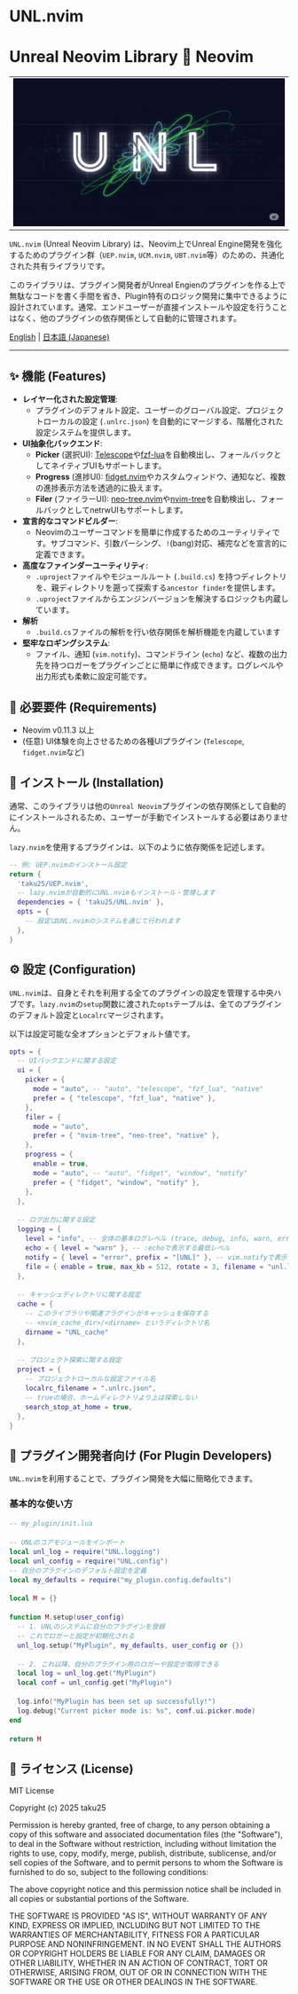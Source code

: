 # UNL.nvim

# Unreal Neovim Library 💓 Neovim

<table>
  <tr>
   <td><div align=center><img width="100%" alt="UCM New Class Interactive Demo" src="https://raw.githubusercontent.com/taku25/UNL.nvim/images/assets/top_image.png" /></div></td>
   </tr>
</table>

`UNL.nvim` (Unreal Neovim Library) は、Neovim上でUnreal Engine開発を強化するためのプラグイン群（`UEP.nvim`, `UCM.nvim`, `UBT.nvim`等）のための、共通化された共有ライブラリです。

このライブラリは、プラグイン開発者がUnreal Engienのプラグインを作る上で無駄なコードを書く手間を省き、Plugin特有のロジック開発に集中できるように設計されています。通常、エンドユーザーが直接インストールや設定を行うことはなく、他のプラグインの依存関係として自動的に管理されます。

[English](https://www.google.com/search?q=./README.md) | [日本語 (Japanese)](https://www.google.com/search?q=./README_ja.md)

-----

## ✨ 機能 (Features)

  * **レイヤー化された設定管理**:
      * プラグインのデフォルト設定、ユーザーのグローバル設定、プロジェクトローカルの設定 (`.unlrc.json`) を自動的にマージする、階層化された設定システムを提供します。
  * **UI抽象化バックエンド**:
      * **Picker** (選択UI): [Telescope](https://github.com/nvim-telescope/telescope.nvim)や[fzf-lua](https://github.com/ibhagwan/fzf-lua)を自動検出し、フォールバックとしてネイティブUIもサポートします。
      * **Progress** (進捗UI): [fidget.nvim](https://github.com/j-hui/fidget.nvim)やカスタムウィンドウ、通知など、複数の進捗表示方法を透過的に扱えます。
      * **Filer** (ファイラーUI): [neo-tree.nvim](https://github.com/nvim-neo-tree/neo-tree.nvim)や[nvim-tree](https://github.com/nvim-tree/nvim-tree.lua)を自動検出し、フォールバックとしてnetrwUIもサポートします。
  * **宣言的なコマンドビルダー**:
      * Neovimのユーザーコマンドを簡単に作成するためのユーティリティです。サブコマンド、引数パーシング、`!`(bang)対応、補完などを宣言的に定義できます。
  * **高度なファインダーユーティリティ**:
      * `.uproject`ファイルやモジュールルート (`.build.cs`) を持つディレクトリを、親ディレクトリを遡って探索する`ancestor finder`を提供します。
      * `.uproject`ファイルからエンジンバージョンを解決するロジックも内蔵しています。
  * **解析**
      * `.build.cs`ファイルの解析を行い依存関係を解析機能を内蔵しています
  * **堅牢なロギングシステム**:
      * ファイル、通知 (`vim.notify`)、コマンドライン (`echo`) など、複数の出力先を持つロガーをプラグインごとに簡単に作成できます。ログレベルや出力形式も柔軟に設定可能です。

## 🔧 必要要件 (Requirements)

  * Neovim v0.11.3 以上
  * (任意) UI体験を向上させるための各種UIプラグイン (`Telescope`, `fidget.nvim`など)

## 🚀 インストール (Installation)

通常、このライブラリは他の`Unreal Neovim`プラグインの依存関係として自動的にインストールされるため、ユーザーが手動でインストールする必要はありません。

`lazy.nvim`を使用するプラグインは、以下のように依存関係を記述します。

```lua
-- 例: UEP.nvimのインストール設定
return {
  'taku25/UEP.nvim',
  -- lazy.nvimが自動的にUNL.nvimもインストール・管理します
  dependencies = { 'taku25/UNL.nvim' },
  opts = {
    -- 設定はUNL.nvimのシステムを通じて行われます
  },
}
```

## ⚙️ 設定 (Configuration)

`UNL.nvim`は、自身とそれを利用する全てのプラグインの設定を管理する中央ハブです。`lazy.nvim`の`setup`関数に渡された`opts`テーブルは、全てのプラグインのデフォルト設定と`Localrc`マージされます。

以下は設定可能な全オプションとデフォルト値です。

```lua
opts = {
  -- UIバックエンドに関する設定
  ui = {
    picker = {
      mode = "auto", -- "auto", "telescope", "fzf_lua", "native"
      prefer = { "telescope", "fzf_lua", "native" },
    },
    filer = {
      mode = "auto",
      prefer = { "nvim-tree", "neo-tree", "native" },
    },
    progress = {
      enable = true,
      mode = "auto", -- "auto", "fidget", "window", "notify"
      prefer = { "fidget", "window", "notify" },
    },
  },

  -- ログ出力に関する設定
  logging = {
    level = "info", -- 全体の基本ログレベル (trace, debug, info, warn, error)
    echo = { level = "warn" }, -- :echoで表示する最低レベル
    notify = { level = "error", prefix = "[UNL]" }, -- vim.notifyで表示する最低レベルと接頭辞
    file = { enable = true, max_kb = 512, rotate = 3, filename = "unl.log" }, -- ファイルログ設定
  },

  -- キャッシュディレクトリに関する設定
  cache = {
    -- このライブラリや関連プラグインがキャッシュを保存する
    -- <nvim_cache_dir>/<dirname> というディレクトリ名
    dirname = "UNL_cache"
  },

  -- プロジェクト探索に関する設定
  project = {
    -- プロジェクトローカルな設定ファイル名
    localrc_filename = ".unlrc.json",
    -- trueの場合、ホームディレクトリより上は探索しない
    search_stop_at_home = true,
  },
}
```

## 🤖 プラグイン開発者向け (For Plugin Developers)

`UNL.nvim`を利用することで、プラグイン開発を大幅に簡略化できます。

### 基本的な使い方

```lua
-- my_plugin/init.lua

-- UNLのコアモジュールをインポート
local unl_log = require("UNL.logging")
local unl_config = require("UNL.config")
-- 自分のプラグインのデフォルト設定を定義
local my_defaults = require("my_plugin.config.defaults")

local M = {}

function M.setup(user_config)
  -- 1. UNLのシステムに自分のプラグインを登録
  -- これでロガーと設定が初期化される
  unl_log.setup("MyPlugin", my_defaults, user_config or {})

  -- 2. これ以降、自分のプラグイン用のロガーや設定が取得できる
  local log = unl_log.get("MyPlugin")
  local conf = unl_config.get("MyPlugin")

  log.info("MyPlugin has been set up successfully!")
  log.debug("Current picker mode is: %s", conf.ui.picker.mode)
end

return M
```

## 📜 ライセンス (License)

MIT License

Copyright (c) 2025 taku25

Permission is hereby granted, free of charge, to any person obtaining a copy
of this software and associated documentation files (the "Software"), to deal
in the Software without restriction, including without limitation the rights
to use, copy, modify, merge, publish, distribute, sublicense, and/or sell
copies of the Software, and to permit persons to whom the Software is
furnished to do so, subject to the following conditions:

The above copyright notice and this permission notice shall be included in all
copies or substantial portions of the Software.

THE SOFTWARE IS PROVIDED "AS IS", WITHOUT WARRANTY OF ANY KIND, EXPRESS OR
IMPLIED, INCLUDING BUT NOT LIMITED TO THE WARRANTIES OF MERCHANTABILITY,
FITNESS FOR A PARTICULAR PURPOSE AND NONINFRINGEMENT. IN NO EVENT SHALL THE
AUTHORS OR COPYRIGHT HOLDERS BE LIABLE FOR ANY CLAIM, DAMAGES OR OTHER
LIABILITY, WHETHER IN AN ACTION OF CONTRACT, TORT OR OTHERWISE, ARISING FROM,
OUT OF OR IN CONNECTION WITH THE SOFTWARE OR THE USE OR OTHER DEALINGS IN THE
SOFTWARE.
